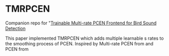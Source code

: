 # TMRPCEN
Companion repo for "[Trainable Multi-rate PCEN Frontend for Bird Sound Detection](https://www.semanticscholar.org/paper/Trainable-Multi-Rate-PCEN-Frontend-for-Bird-Sound-Perkins-Lee/f9ec502a7526f124179db21a05e91289db7378cd?utm_source=direct_link)

This paper implemented TMRPCEN which adds multiple learnable s rates to the smoothing
process of PCEN. Inspired by Multi-rate PCEN from and PCEN from 

